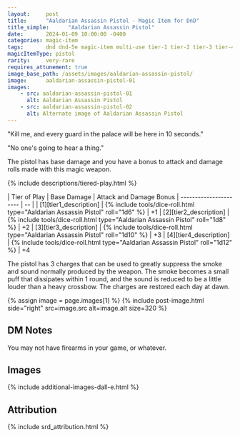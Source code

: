 ```yaml
---
layout:     post
title:      "Aaldarian Assassin Pistol - Magic Item for DnD"
title_simple:      "Aaldarian Assassin Pistol"
date:       2024-01-09 10:00:00 -0400
categories: magic-item
tags:       dnd dnd-5e magic-item multi-use tier-1 tier-2 tier-3 tier-4
magicItemType: pistol
rarity:     very-rare
requires_attunement: true
image_base_path: /assets/images/aaldarian-assassin-pistol/
image:      aaldarian-assassin-pistol-01
images:
    - src: aaldarian-assassin-pistol-01
      alt: Aaldarian Assassin Pistol
    - src: aaldarian-assassin-pistol-02
      alt: Alternate image of Aaldarian Assassin Pistol
---
```


<div class="read-aloud">
    <p>
        "Kill me, and every guard in the palace will be here in 10 seconds."
    </p>
    <p>
        "No one's going to hear a thing."
    </p>
</div>

The pistol has base damage and you have a bonus to attack and damage rolls made with this magic weapon.

{% include descriptions/tiered-play.html %}

| Tier of Play | Base Damage | Attack and Damage Bonus
| ---------------------- | -- |
| [1][tier1_description] | {% include tools/dice-roll.html type="Aaldarian Assassin Pistol" roll="1d6" %} | +1
| [2][tier2_description] | {% include tools/dice-roll.html type="Aaldarian Assassin Pistol" roll="1d8" %} | +2
| [3][tier3_description] | {% include tools/dice-roll.html type="Aaldarian Assassin Pistol" roll="1d10" %} | +3
| [4][tier4_description] | {% include tools/dice-roll.html type="Aaldarian Assassin Pistol" roll="1d12" %} | +4

The pistol has 3 charges that can be used to greatly suppress the smoke and sound normally produced by the weapon. The smoke becomes a small puff that dissipates within 1 round, and the sound is reduced to be a little louder than a heavy crossbow. The charges are restored each day at dawn.


{% assign image = page.images[1] %}
{% include post-image.html side="right" src=image.src alt=image.alt size=320 %}

## DM Notes

You may not have firearms in your game, or whatever.


## Images

{% include additional-images-dall-e.html %}


## Attribution

{% include srd_attribution.html %}
